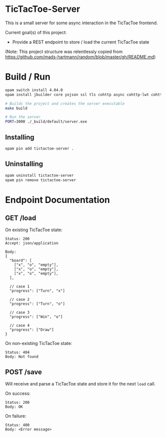 # TicTacToe-Server

This is a small server for some async interaction in the TicTacToe frontend.

Current goal(s) of this project:

* Provide a REST endpoint to store / load the current TicTacToe state

(Note: This project structure was relentlessly copied from https://github.com/mads-hartmann/random/blob/master/gh/README.md)


# Build / Run

```sh
opam switch install 4.04.0
opam install jbuilder core yojson ssl tls cohttp async cohttp-lwt cohttp-lwt-unix lwt_ssl opium

# Builds the project and creates the server executable
make build

# Run the server
PORT=3000 ./_build/default/server.exe
```
## Installing

```sh
opam pin add tictactoe-server .
```

## Uninstalling

```sh
opam uninstall tictactoe-server
opam pin remove tictactoe-server
```

# Endpoint Documentation

## GET /load

On existing TicTacToe state:

```
Status: 200
Accept: json/application

Body:
{
  "board": [
    ["x", "o", "empty"],
    ["x", "o", "empty"],
    ["x", "o", "empty"],
  ],

  // case 1
  "progress": ["Turn", "x"]

  // case 2
  "progress": ["Turn", "o"]

  // case 3
  "progress": ["Win", "o"]

  // case 4
  "progress": ["Draw"]
}
```

On non-existing TicTacToe state:

```
Status: 404
Body: Not found
```

## POST /save

Will receive and parse a TicTacToe state and store it for the next `load` call.

On success:

```
Status: 200
Body: OK
```

On failure:

```
Status: 400
Body: <Error message>
```
